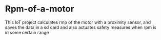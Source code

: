 # Rpm-of-a-motor
This IoT project calculates rmp of the motor with a proximity sensor, and saves the data in a sd card and also actuates safety measures when rpm is in some certain range
